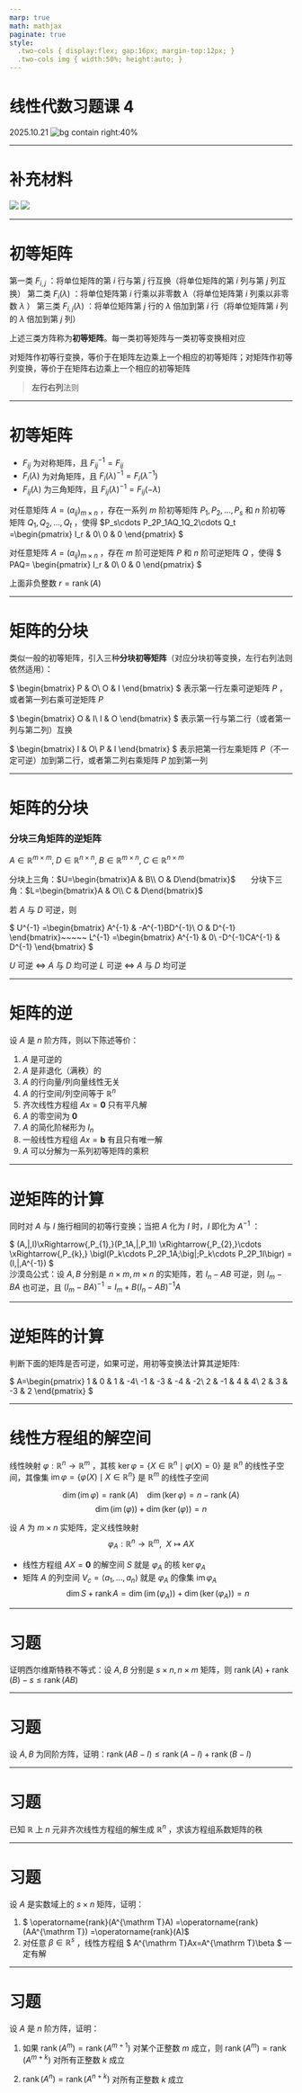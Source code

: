 ```yaml
---
marp: true
math: mathjax
paginate: true
style:
  .two-cols { display:flex; gap:16px; margin-top:12px; }
  .two-cols img { width:50%; height:auto; }
---
```


# 线性代数习题课 4
2025.10.21
![bg contain right:40%](./img/emoji.jpg)

---
# 补充材料
<div class="two-cols">
  <img src="./img/material1.png">
  <img src="./img/material2.png">
</div>

---
# 初等矩阵
第一类 $F_{i,j}$ ：将单位矩阵的第 $i$ 行与第 $j$ 行互换（将单位矩阵的第 $i$ 列与第 $j$ 列互换）
第二类 $F_i(\lambda)$ ：将单位矩阵第 $i$ 行乘以非零数 $\lambda$（将单位矩阵第 $i$ 列乘以非零数 $\lambda$ ）
第三类 $F_{i,j}(\lambda)$ ：将单位矩阵第 $j$ 行的 $\lambda$ 倍加到第 $i$ 行（将单位矩阵第 $i$ 列的 $\lambda$ 倍加到第 $j$ 列）

上述三类方阵称为**初等矩阵**。每一类初等矩阵与一类初等变换相对应

对矩阵作初等行变换，等价于在矩阵左边乘上一个相应的初等矩阵；对矩阵作初等列变换，等价于在矩阵右边乘上一个相应的初等矩阵
> **左行右列**法则

---
# 初等矩阵
- $F_{ij}$ 为对称矩阵，且 $F_{ij}^{-1}=F_{ij}$
- $F_i(\lambda)$ 为对角矩阵，且 $F_i(\lambda)^{-1}=F_i(\lambda^{-1})$
- $F_{ij}(\lambda)$ 为三角矩阵，且 $F_{ij}(\lambda)^{-1}=F_{ij}(-\lambda)$


对任意矩阵 $A=(a_{ij})_{m\times n}$ ，存在一系列 $m$ 阶初等矩阵 $P_1,P_2,\ldots,P_s$ 和 $n$ 阶初等矩阵 $Q_1,Q_2,\ldots,Q_t$ ，使得 $P_s\cdots P_2P_1AQ_1Q_2\cdots Q_t
=\begin{pmatrix}
I_r & 0\\
0 & 0
\end{pmatrix}
$

对任意矩阵 $A=(a_{ij})_{m\times n}$ ，存在 $m$ 阶可逆矩阵 $P$ 和 $n$ 阶可逆矩阵 $Q$ ，使得 $
PAQ=
\begin{pmatrix}
I_r & 0\\
0 & 0
\end{pmatrix}
$

上面非负整数 $r=\operatorname{rank}(A)$

---
# 矩阵的分块

类似一般的初等矩阵，引入三种**分块初等矩阵**（对应分块初等变换，左行右列法则依然适用）：

$
\begin{bmatrix}
P & O\\
O & I
\end{bmatrix}
$ 表示第一行左乘可逆矩阵 $P$ ，或者第一列右乘可逆矩阵 $P$

$
\begin{bmatrix}
O & I\\
I & O
\end{bmatrix}
$ 表示第一行与第二行（或者第一列与第二列）互换

$
\begin{bmatrix}
I & O\\
P & I
\end{bmatrix}
$ 表示把第一行左乘矩阵 $P$（不一定可逆）加到第二行，或者第二列右乘矩阵 $P$ 加到第一列

---
# 矩阵的分块
### 分块三角矩阵的逆矩阵
$A\in\mathbb{R}^{m\times m},\; D\in\mathbb{R}^{n\times n},\; B\in\mathbb{R}^{m\times n},\; C\in\mathbb{R}^{n\times m}$

分块上三角：$U=\begin{bmatrix}A & B\\ O & D\end{bmatrix}$ $~~~~~$ 分块下三角：$L=\begin{bmatrix}A & O\\ C & D\end{bmatrix}$

若 $A$ 与 $D$ 可逆，则

$
U^{-1}
=\begin{bmatrix}
A^{-1} & -A^{-1}BD^{-1}\\
O & D^{-1}
\end{bmatrix}~~~~~
L^{-1}
=\begin{bmatrix}
A^{-1} & 0\\
-D^{-1}CA^{-1} & D^{-1}
\end{bmatrix}
$

$U$ 可逆 $\iff$ $A$ 与 $D$ 均可逆
$L$ 可逆 $\iff$ $A$ 与 $D$ 均可逆

---
# 矩阵的逆
设 $A$ 是 $n$ 阶方阵，则以下陈述等价：
1. $A$ 是可逆的
2. $A$ 是非退化（满秩）的
3. $A$ 的行向量/列向量线性无关
4. $A$ 的行空间/列空间等于 $\mathbb{R}^n$
5. 齐次线性方程组 $Ax=\mathbf{0}$ 只有平凡解
6. $A$ 的零空间为 ${\mathbf{0}}$
7. $A$ 的简化阶梯形为 $I_n$
8. 一般线性方程组 $Ax=\mathbf{b}$ 有且只有唯一解
9. $A$ 可以分解为一系列初等矩阵的乘积
---
# 逆矩阵的计算
同时对 $A$ 与 $I$ 施行相同的初等行变换；当把 $A$ 化为 $I$ 时，$I$ 即化为 $A^{-1}$ ：

$
(A\,|\,I)\xRightarrow{\,P_{1}\,}(P_1A\,|\,P_1I)
\xRightarrow{\,P_{2}\,}\cdots
\xRightarrow{\,P_{k}\,}
\bigl(P_k\cdots P_2P_1A\;\big|\;P_k\cdots P_2P_1I\bigr)
=(I\,|\,A^{-1})
$
<br>
沙漠岛公式：设 $A,B$ 分别是 $n\times m,m\times n$ 的实矩阵，若 $I_n-AB$ 可逆，则 $I_m-BA$ 也可逆，且 $(I_m-BA)^{-1} = I_m + B(I_n-AB)^{-1}A$

---
# 逆矩阵的计算
判断下面的矩阵是否可逆，如果可逆，用初等变换法计算其逆矩阵:

$
A=\begin{pmatrix}
1 & 0 & 1 & -4\\
-1 & -3 & -4 & -2\\
2 & -1 & 4 & 4\\
2 & 3 & -3 & 2
\end{pmatrix}
$

---
# 线性方程组的解空间
线性映射 $\varphi:\mathbb{R}^n \to \mathbb{R}^m$ ，其核 $\ker \varphi=\{X\in\mathbb{R}^n \mid \varphi(X)=0\}$ 是 $\mathbb{R}^n$ 的线性子空间，其像集 $\operatorname{im}\varphi=\{\varphi(X)\mid X\in\mathbb{R}^n\}$ 是 $\mathbb{R}^m$ 的线性子空间

$$
\dim(\operatorname{im}\varphi)=\operatorname{rank}(A)~~~~
\dim(\operatorname{ker}\varphi)= n-\operatorname{rank}(A)
$$
$$
\dim(\operatorname{im}(\varphi))+\dim(\operatorname{ker}(\varphi))=n
$$

设 $A$ 为 $m\times n$ 实矩阵，定义线性映射
$$
\varphi_A:\mathbb{R}^n\to\mathbb{R}^m,~~X\mapsto AX
$$
- 线性方程组 $AX=\mathbf{0}$ 的解空间 $S$ 就是 $\varphi_A$ 的核 $\ker\varphi_A$
- 矩阵 $A$ 的列空间 $V_c=\langle a_1,\ldots,a_n\rangle$ 就是 $\varphi_A$ 的像集 $\operatorname{im}\varphi_A$
$$ \dim S+\operatorname{rank}A=\dim(\operatorname{im}(\varphi_A))+\dim(\operatorname{ker}(\varphi_A))=n$$

---
# 习题
证明西尔维斯特秩不等式：设 $A,B$ 分别是 $s\times n,n\times m$ 矩阵，则 $\operatorname{rank}(A)+\operatorname{rank}(B)-s\le\operatorname{rank}(AB)$

---
# 习题
设 $A,B$ 为同阶方阵，证明：$\operatorname{rank}(AB-I)\le \operatorname{rank}(A-I)+\operatorname{rank}(B-I)$

---
# 习题
已知 $\mathbb{R}$ 上 $n$ 元非齐次线性方程组的解生成 $\mathbb{R}^n$ ，求该方程组系数矩阵的秩

---
# 习题
设 $A$ 是实数域上的 $s\times n$ 矩阵，证明：

1. $
\operatorname{rank}(A^{\mathrm T}A)
=\operatorname{rank}(AA^{\mathrm T})
=\operatorname{rank}(A)$
2. 对任意 $\beta\in\mathbb{R}^{s}$ ，线性方程组 $
A^{\mathrm T}Ax=A^{\mathrm T}\beta
$ 一定有解

---
# 习题
设 $A$ 是 $n$ 阶方阵，证明：

1. 如果 $\operatorname{rank}(A^{m})=\operatorname{rank}(A^{m+1})$ 对某个正整数 $m$ 成立，则 $\operatorname{rank}(A^{m})=\operatorname{rank}(A^{m+k})$ 对所有正整数 $k$ 成立

2. $\operatorname{rank}(A^{n})=\operatorname{rank}(A^{n+k})$ 对所有正整数 $k$ 成立